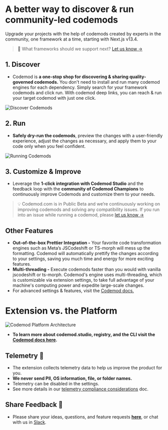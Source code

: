 # A better way to discover & run community-led codemods

Upgrade your projects with the help of codemods created by experts in the community, one framework at a time, starting with Next.js v13.4.

> 🎁 What frameworks should we support next? [Let us know →](https://feedback.codemod.com/codemod-requests)

## 1. Discover

-   Codemod is **a one-stop shop for discovering & sharing quality-governed codemods.** You don't need to install and run many codemod engines for each dependency. Simply search for your framework codemods and click run. With codemod deep links, you can reach & run your target codemod with just one click.

![Discover Codemods](https://github.com/codemod-com/intuita-docs/raw/main/static/img/vsce/vsce-discover.gif)

## 2. Run

-   **Safely dry-run the codemods**, preview the changes with a user-friendly experience, adjust the changes as necessary, and apply them to your code only when you feel confident.

![Running Codemods](https://github.com/codemod-com/intuita-docs/raw/main/static/img/vsce/vsce-run.gif)

## 3. Customize & Improve

-   Leverage the **1-click integration with Codemod Studio** and the feedback loop with the **community of Codemod Champions** to continuously improve Codemods and customize them to your needs.

> 💡 Codemod.com is in Public Beta and we’re continuously working on improving codemods and solving any compatibility issues.
> If you run into an issue while running a codemod, please [let us know →](https://feedback.codemod.com/feature-requests-and-bugs)

## Other Features

-   **Out-of-the-box Prettier Integration -** Your favorite code transformation engines such as Meta’s JSCodeshift or TS-morph will mess up the formatting. Codemod will automatically prettify the changes according to your settings, saving you much time and energy for more exciting features.
-   **Multi-threading -** Execute codemods faster than you would with vanilla jscodeshift or ts-morph. Codemod's engine uses multi-threading, which is customizable via extension settings, to take full advantage of your machine's computing power and expedite large-scale changes.
-   For advanced settings & features, visit the [Codemod docs.](https://docs.codemod.com/docs/vs-code-extension/quickstart)

# Extension vs. the Platform

![Codemod Platform Architecture](https://github.com/codemod-com/intuita-docs/raw/main/static/img/docs/intuita-platform-architecture.png)

-   **To learn more about codemod.studio, registry, and the CLI visit the [Codemod docs here](https://docs.codemod.com/docs/intro).**

## Telemetry 🔭

-   The extension collects telemetry data to help us improve the product for you.
-   **We never send PII, OS information, file, or folder names.**
-   Telemetry can be disabled in the settings.
-   See more details in our [telemetry compliance considerations](https://docs.codemod.com/docs/about-intuita/legal/telemetry-compliance) doc.

## Share Feedback 🎁

-   Please share your ideas, questions, and feature requests **[here](https://feedback.codemod.com/)**, or chat with us in [Slack](https://join.slack.com/t/codemod-com/shared_invite/zt-1tvxm6ct0-mLZld_78yguDYOSM7DM7Cw).
